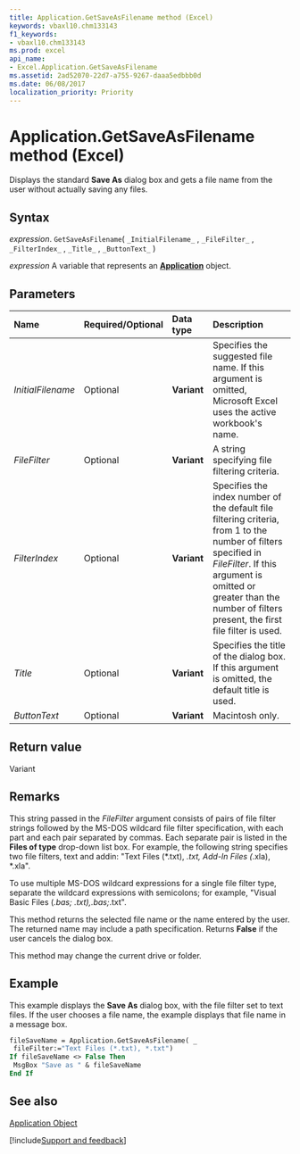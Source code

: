 ```yaml
---
title: Application.GetSaveAsFilename method (Excel)
keywords: vbaxl10.chm133143
f1_keywords:
- vbaxl10.chm133143
ms.prod: excel
api_name:
- Excel.Application.GetSaveAsFilename
ms.assetid: 2ad52070-22d7-a755-9267-daaa5edbbb0d
ms.date: 06/08/2017
localization_priority: Priority
---
```



# Application.GetSaveAsFilename method (Excel)

Displays the standard  **Save As** dialog box and gets a file name from the user without actually saving any files.


## Syntax

_expression_. `GetSaveAsFilename`( `_InitialFilename_` , `_FileFilter_` , `_FilterIndex_` , `_Title_` , `_ButtonText_` )

_expression_ A variable that represents an **[Application](Excel.Application(object).md)** object.


## Parameters



|Name|Required/Optional|Data type|Description|
|:-----|:-----|:-----|:-----|
| _InitialFilename_|Optional| **Variant**|Specifies the suggested file name. If this argument is omitted, Microsoft Excel uses the active workbook's name.|
| _FileFilter_|Optional| **Variant**|A string specifying file filtering criteria.|
| _FilterIndex_|Optional| **Variant**|Specifies the index number of the default file filtering criteria, from 1 to the number of filters specified in  _FileFilter_. If this argument is omitted or greater than the number of filters present, the first file filter is used.|
| _Title_|Optional| **Variant**|Specifies the title of the dialog box. If this argument is omitted, the default title is used.|
| _ButtonText_|Optional| **Variant**|Macintosh only.|

## Return value

Variant


## Remarks

This string passed in the  _FileFilter_ argument consists of pairs of file filter strings followed by the MS-DOS wildcard file filter specification, with each part and each pair separated by commas. Each separate pair is listed in the **Files of type** drop-down list box. For example, the following string specifies two file filters, text and addin: "Text Files (*.txt), *.txt, Add-In Files (*.xla), *.xla".

To use multiple MS-DOS wildcard expressions for a single file filter type, separate the wildcard expressions with semicolons; for example, "Visual Basic Files (*.bas; *.txt),*.bas;*.txt".

This method returns the selected file name or the name entered by the user. The returned name may include a path specification. Returns  **False** if the user cancels the dialog box.

This method may change the current drive or folder.


## Example

This example displays the  **Save As** dialog box, with the file filter set to text files. If the user chooses a file name, the example displays that file name in a message box.


```vb
fileSaveName = Application.GetSaveAsFilename( _ 
 fileFilter:="Text Files (*.txt), *.txt") 
If fileSaveName <> False Then 
 MsgBox "Save as " & fileSaveName 
End If
```


## See also


[Application Object](Excel.Application(object).md)

[!include[Support and feedback](~/includes/feedback-boilerplate.md)]
